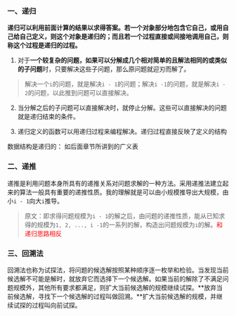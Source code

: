 ### 一、递归

**递归可以利用前面计算的结果以求得答案。若一个对象部分地包含它自己，或用自己给自己定义，则这个对象是递归的；而且若一个过程直接或间接地调用自己，则称这个过程是递归的过程。**

1. 对于**一个较复杂的问题，如果可以分解成几个相对简单的且解法相同的或类似的子问题**时，只要解决这些子问题，那么原问题就迎刃而解了。

> 解决一个`i`的问题，就是解决`i - 1`的问题；解决`i -1`的问题，就是解决`i - 2`的问题，以此推到问题可以直接解决。

2. 当分解之后的子问题可以直接解决时，就停止分解。这些可以直接解决的问题就是递归结束的条件。

3. 递归定义的函数可以用递归过程来编程解决。递归过程直接反映了定义的结构

数据结构是递归的：
如后面章节所讲到的广义表

### 二、递推

递推是利用问题本身所具有的递推关系对问题求解的一种方法。采用递推法建立起来的算法一般具有重要的递推性质。我的理解就是可以由小规模推导出大规模，由小`i - 1`向大`i`推导。
> 原文：即求得问题规模为`i - 1`的解之后，由问题的递推性质，能从已知求得的规模为`1, 2, ..., i -1`的一系列的解，构造出问题规模为`i`的解。<font color=red>和递归思路相反</font>

### 三、回溯法

回溯法也称为试探法，将问题的候选解按照某种顺序逐一枚举和检验。当发现当前候选解不可能是解时，就放弃它而选择下一个候选解。如果当前的解除了不满足问题规模外，其他所有要求都满足，则扩大当前候选解的规模继续试探。**放弃当前候选解，寻找下一个候选解的过程叫做回溯。**扩大当前候选解的规模，并继续试探的过程叫向前试探。
